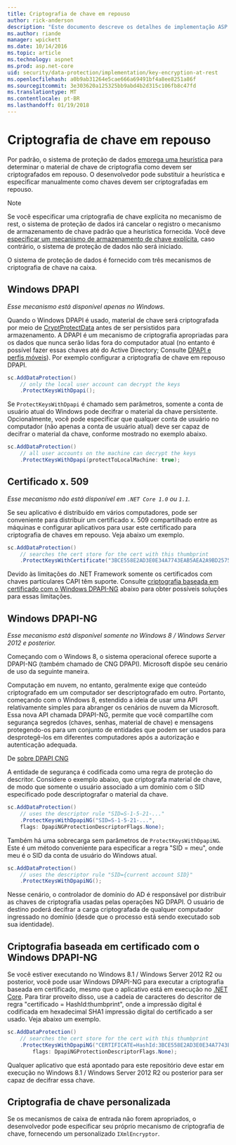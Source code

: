 ```yaml
---
title: Criptografia de chave em repouso
author: rick-anderson
description: "Este documento descreve os detalhes de implementação ASP.NET Core proteção chave de criptografia de dados em repouso."
ms.author: riande
manager: wpickett
ms.date: 10/14/2016
ms.topic: article
ms.technology: aspnet
ms.prod: asp.net-core
uid: security/data-protection/implementation/key-encryption-at-rest
ms.openlocfilehash: a0b9ab31264e5cae666a69491bf4a8ee8251a86f
ms.sourcegitcommit: 3e303620a125325bb9abd4b2d315c106fb8c47fd
ms.translationtype: MT
ms.contentlocale: pt-BR
ms.lasthandoff: 01/19/2018
---
```

# <a name="key-encryption-at-rest"></a>Criptografia de chave em repouso

<a name="data-protection-implementation-key-encryption-at-rest"></a>

Por padrão, o sistema de proteção de dados [emprega uma heurística](xref:security/data-protection/configuration/default-settings) para determinar o material de chave de criptografia como devem ser criptografados em repouso. O desenvolvedor pode substituir a heurística e especificar manualmente como chaves devem ser criptografadas em repouso.

> [!NOTE]
> Se você especificar uma criptografia de chave explícita no mecanismo de rest, o sistema de proteção de dados irá cancelar o registro o mecanismo de armazenamento de chave padrão que a heurística fornecida. Você deve [especificar um mecanismo de armazenamento de chave explícita](key-storage-providers.md#data-protection-implementation-key-storage-providers), caso contrário, o sistema de proteção de dados não será iniciado.

<a name="data-protection-implementation-key-encryption-at-rest-providers"></a>

O sistema de proteção de dados é fornecido com três mecanismos de criptografia de chave na caixa.

## <a name="windows-dpapi"></a>Windows DPAPI

*Esse mecanismo está disponível apenas no Windows.*

Quando o Windows DPAPI é usado, material de chave será criptografada por meio de [CryptProtectData](https://msdn.microsoft.com/library/windows/desktop/aa380261(v=vs.85).aspx) antes de ser persistidos para armazenamento. A DPAPI é um mecanismo de criptografia apropriadas para os dados que nunca serão lidas fora do computador atual (no entanto é possível fazer essas chaves até do Active Directory; Consulte [DPAPI e perfis móveis](https://support.microsoft.com/kb/309408/#6)). Por exemplo configurar a criptografia de chave em repouso DPAPI.

```csharp
sc.AddDataProtection()
    // only the local user account can decrypt the keys
    .ProtectKeysWithDpapi();
```

Se `ProtectKeysWithDpapi` é chamado sem parâmetros, somente a conta de usuário atual do Windows pode decifrar o material da chave persistente. Opcionalmente, você pode especificar que qualquer conta de usuário no computador (não apenas a conta de usuário atual) deve ser capaz de decifrar o material da chave, conforme mostrado no exemplo abaixo.

```csharp
sc.AddDataProtection()
    // all user accounts on the machine can decrypt the keys
    .ProtectKeysWithDpapi(protectToLocalMachine: true);
```

## <a name="x509-certificate"></a>Certificado x. 509

*Esse mecanismo não está disponível em `.NET Core 1.0` ou `1.1`.*

Se seu aplicativo é distribuído em vários computadores, pode ser conveniente para distribuir um certificado x. 509 compartilhado entre as máquinas e configurar aplicativos para usar este certificado para criptografia de chaves em repouso. Veja abaixo um exemplo.

```csharp
sc.AddDataProtection()
    // searches the cert store for the cert with this thumbprint
    .ProtectKeysWithCertificate("3BCE558E2AD3E0E34A7743EAB5AEA2A9BD2575A0");
```

Devido às limitações do .NET Framework somente os certificados com chaves particulares CAPI têm suporte. Consulte [criptografia baseada em certificado com o Windows DPAPI-NG](#data-protection-implementation-key-encryption-at-rest-dpapi-ng) abaixo para obter possíveis soluções para essas limitações.

<a name="data-protection-implementation-key-encryption-at-rest-dpapi-ng"></a>

## <a name="windows-dpapi-ng"></a>Windows DPAPI-NG

*Esse mecanismo está disponível somente no Windows 8 / Windows Server 2012 e posterior.*

Começando com o Windows 8, o sistema operacional oferece suporte a DPAPI-NG (também chamado de CNG DPAPI). Microsoft dispõe seu cenário de uso da seguinte maneira.

   Computação em nuvem, no entanto, geralmente exige que conteúdo criptografado em um computador ser descriptografado em outro. Portanto, começando com o Windows 8, estendido a ideia de usar uma API relativamente simples para abranger os cenários de nuvem da Microsoft. Essa nova API chamada DPAPI-NG, permite que você compartilhe com segurança segredos (chaves, senhas, material de chave) e mensagens protegendo-os para um conjunto de entidades que podem ser usados para desprotegê-los em diferentes computadores após a autorização e autenticação adequada.

   De [sobre DPAPI CNG](https://msdn.microsoft.com/library/windows/desktop/hh706794(v=vs.85).aspx)

A entidade de segurança é codificada como uma regra de proteção do descritor. Considere o exemplo abaixo, que criptografa material de chave, de modo que somente o usuário associado a um domínio com o SID especificado pode descriptografar o material da chave.

```csharp
sc.AddDataProtection()
    // uses the descriptor rule "SID=S-1-5-21-..."
    .ProtectKeysWithDpapiNG("SID=S-1-5-21-...",
    flags: DpapiNGProtectionDescriptorFlags.None);
```

Também há uma sobrecarga sem parâmetros de `ProtectKeysWithDpapiNG`. Este é um método conveniente para especificar a regra "SID = meu", onde meu é o SID da conta de usuário do Windows atual.

```csharp
sc.AddDataProtection()
    // uses the descriptor rule "SID={current account SID}"
    .ProtectKeysWithDpapiNG();
```

Nesse cenário, o controlador de domínio do AD é responsável por distribuir as chaves de criptografia usadas pelas operações NG DPAPI. O usuário de destino poderá decifrar a carga criptografada de qualquer computador ingressado no domínio (desde que o processo está sendo executado sob sua identidade).

## <a name="certificate-based-encryption-with-windows-dpapi-ng"></a>Criptografia baseada em certificado com o Windows DPAPI-NG

Se você estiver executando no Windows 8.1 / Windows Server 2012 R2 ou posterior, você pode usar Windows DPAPI-NG para executar a criptografia baseada em certificado, mesmo que o aplicativo está em execução no [.NET Core](https://www.microsoft.com/net/core). Para tirar proveito disso, use a cadeia de caracteres do descritor de regra "certificado = HashId:thumbprint", onde a impressão digital é codificada em hexadecimal SHA1 impressão digital do certificado a ser usado. Veja abaixo um exemplo.

```csharp
sc.AddDataProtection()
    // searches the cert store for the cert with this thumbprint
    .ProtectKeysWithDpapiNG("CERTIFICATE=HashId:3BCE558E2AD3E0E34A7743EAB5AEA2A9BD2575A0",
        flags: DpapiNGProtectionDescriptorFlags.None);
```

Qualquer aplicativo que está apontado para este repositório deve estar em execução no Windows 8.1 / Windows Server 2012 R2 ou posterior para ser capaz de decifrar essa chave.

## <a name="custom-key-encryption"></a>Criptografia de chave personalizada

Se os mecanismos de caixa de entrada não forem apropriados, o desenvolvedor pode especificar seu próprio mecanismo de criptografia de chave, fornecendo um personalizado `IXmlEncryptor`.
